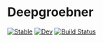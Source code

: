 # Deepgroebner

[![Stable](https://img.shields.io/badge/docs-stable-blue.svg)](https://0708andreas.github.io/Deepgroebner.jl/stable)
[![Dev](https://img.shields.io/badge/docs-dev-blue.svg)](https://0708andreas.github.io/Deepgroebner.jl/dev)
[![Build Status](https://github.com/0708andreas/Deepgroebner.jl/workflows/CI/badge.svg)](https://github.com/0708andreas/Deepgroebner.jl/actions)

